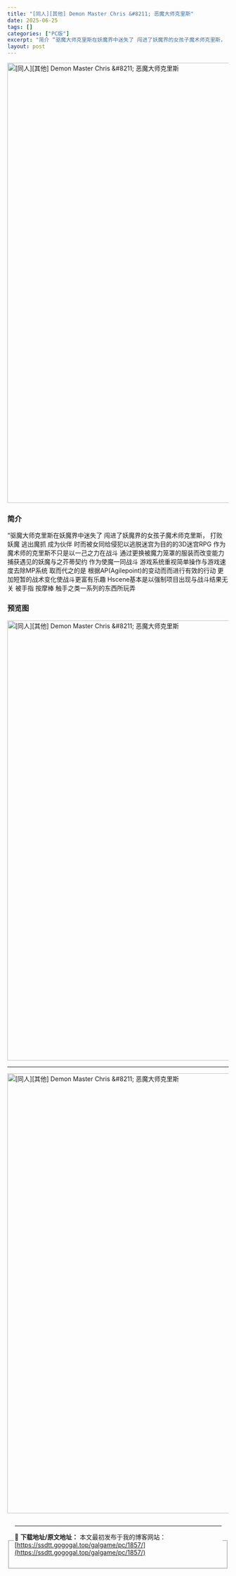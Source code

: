 ```yaml
---
title: "[同人][其他] Demon Master Chris &#8211; 恶魔大师克里斯"
date: 2025-06-25
tags: []
categories: ["PC版"]
excerpt: "简介 “驱魔大师克里斯在妖魔界中迷失了 闯进了妖魔界的女孩子魔术师克里斯， 打败妖魔 逃出魔抓 成为伙伴 时而被女同给侵犯以逃脱迷宫为目的的3D迷宫RPG 作为魔术师的克里斯不只是以一己之力在战斗 通过更换被魔力笼罩的服装而改变能力 捕获遇见的妖魔与之芥蒂契约 作为使魔一同战斗 游戏系统重视简单操作&hellip;"
layout: post
---
```



<p><img decoding="async"   src="https://ssdtt.gogogal.top/wp-content/uploads/2025/06/8b5ae-00.webp" loading="lazy" alt="[同人][其他] Demon Master Chris &amp;#8211; 恶魔大师克里斯" style="display: block; margin-left: auto; margin-right: auto; width: 1000px;" /></p>
<div>
<h3>简介</h3>
</p></div>
<p>“驱魔大师克里斯在妖魔界中迷失了 闯进了妖魔界的女孩子魔术师克里斯， 打败妖魔 逃出魔抓 成为伙伴 时而被女同给侵犯以逃脱迷宫为目的的3D迷宫RPG 作为魔术师的克里斯不只是以一己之力在战斗 通过更换被魔力笼罩的服装而改变能力 捕获遇见的妖魔与之芥蒂契约 作为使魔一同战斗 游戏系统重视简单操作与游戏速度去除MP系统 取而代之的是 根据AP(Agilepoint)的变动而而进行有效的行动 更加短暂的战术变化使战斗更富有乐趣 Hscene基本是以强制项目出现与战斗结果无关 被手指 按摩棒 触手之类一系列的东西所玩弄</p>
<h3>预览图</h3>
<p><img decoding="async"   src="https://ssdtt.gogogal.top/wp-content/uploads/2025/06/47554-01.webp" loading="lazy" alt="[同人][其他] Demon Master Chris &amp;#8211; 恶魔大师克里斯" style="display: block; margin-left: auto; margin-right: auto; width: 1000px;" /></p>
<hr />
<p><img decoding="async"   src="https://ssdtt.gogogal.top/wp-content/uploads/2025/06/bb5ae-02.webp" loading="lazy" alt="[同人][其他] Demon Master Chris &amp;#8211; 恶魔大师克里斯" style="display: block; margin-left: auto; margin-right: auto; width: 1000px;" /></p>
<div></div>
<fieldset>
<legend>


---
📖 **下载地址/原文地址：** 本文最初发布于我的博客网站：[https://ssdtt.gogogal.top/galgame/pc/1857/](https://ssdtt.gogogal.top/galgame/pc/1857/)
